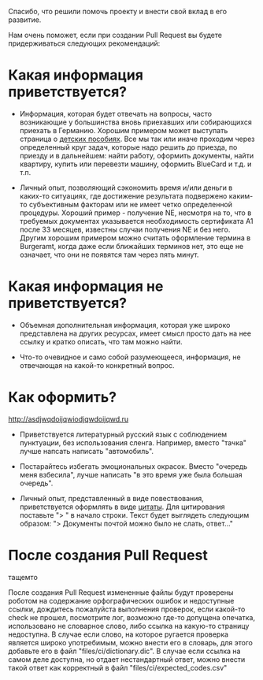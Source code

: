 Спасибо, что решили помочь проекту и внести свой вклад в его развитие.

Нам очень поможет, если при создании Pull Request вы будете придерживаться следующих рекомендаций:

# Какая информация приветствуется?

- Информация, которая будет отвечать на вопросы, часто возникающие у большинства вновь приехавших или собирающихся 
приехать в Германию. Хорошим примером может выступать страница о [детских пособиях](https://github.com/ru-de/faq/blob/master/%D0%94%D0%B5%D1%82%D1%81%D0%BA%D0%B8%D0%B5%20%D0%BF%D0%BE%D1%81%D0%BE%D0%B1%D0%B8%D1%8F.md). Все мы так или иначе проходим через определенный круг задач, которые надо решить до приезда, по приезду и в дальнейшем: найти работу, оформить документы, найти квартиру, купить или перевезти машину, оформить BlueCard и т.д. и т.п.
 
- Личный опыт, позволяющий сэкономить время и/или деньги в каких-то ситуациях, где достижение результата подвержено каким-то субъективным факторам или не имеет четко определенной процедуры. Хороший пример - получение NE, несмотря на то, что в требуемых документах указывается необходимость сертификата A1 после 33 месяцев, известны случаи получения NE и без него.
 Другим хорошим примером можно считать оформление термина в Burgeramt, когда даже если ближайших терминов нет, это еще не означает, что они не появятся там через пять минут.

# Какая информация не приветствуется?

- Объемная дополнительная информация, которая уже широко представлена на других ресурсах, имеет смысл просто дать на нее ссылку и кратко описать, что там можно найти.

- Что-то очевидное и само собой разумеющееся, информация, не отвечающая на какой-то конкретный вопрос.


# Как оформить?
http://asdjwqdoijqwiodjqwdoijqwd.ru
- Приветствуется литературный русский язык с соблюдением пунктуации, без использования сленга. Например, вместо "тачка" лучше напсать написать "автомобиль".

- Постарайтесь избегать эмоциональных окрасок. Вместо "очередь меня взбесила", лучше написать "в это время уже была большая очередь".

- Личный опыт, представленный в виде повествования, приветствуется оформлять в виде [цитаты](https://github.com/ru-de/faq/blob/master/Niederlassungserlaubnis.md#monkeyalice). Для цитирования поставьте "> " в начало строки. Текст будет выглядеть следующим образом: "> Документы почтой можно было не слать, ответ..."  


# После создания Pull Request

тащемто

После создания Pull Request измененные файлы будут проверены роботом на содержание орфографических ошибок и недоступные ссылки, дождитесь пожалуйста 
выполнения проверок, если какой-то check не прошел, посмотрите лог, возможно где-то допущена опечатка, использовано не словарное слово, либо ссылка на какую-то страницу недоступна.
В случае если слово, на которое ругается проверка является широко употребимым, можно внести его в словарь, для этого добавьте его в файл "files/ci/dictionary.dic".
В случае если ссылка на самом деле доступна, но отдает нестандартный ответ, можно внести такой ответ как корректный в файл "files/ci/expected_codes.csv"